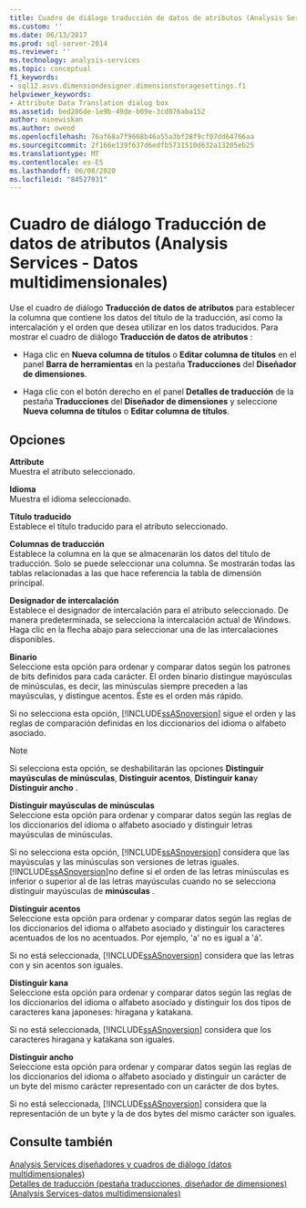 ```yaml
---
title: Cuadro de diálogo traducción de datos de atributos (Analysis Services-datos multidimensionales) | Microsoft Docs
ms.custom: ''
ms.date: 06/13/2017
ms.prod: sql-server-2014
ms.reviewer: ''
ms.technology: analysis-services
ms.topic: conceptual
f1_keywords:
- sql12.asvs.dimensiondesigner.dimensionstoragesettings.f1
helpviewer_keywords:
- Attribute Data Translation dialog box
ms.assetid: bed286de-1e9b-49de-b09e-3cd076aba152
author: minewiskan
ms.author: owend
ms.openlocfilehash: 76af68a7f9668b46a55a3bf28f9cf07dd64766aa
ms.sourcegitcommit: 2f166e139f637d6edfb5731510d632a13205eb25
ms.translationtype: MT
ms.contentlocale: es-ES
ms.lasthandoff: 06/08/2020
ms.locfileid: "84527931"
---
```

# <a name="attribute-data-translation-dialog-box-analysis-services---multidimensional-data"></a>Cuadro de diálogo Traducción de datos de atributos (Analysis Services - Datos multidimensionales)
  Use el cuadro de diálogo **Traducción de datos de atributos** para establecer la columna que contiene los datos del título de la traducción, así como la intercalación y el orden que desea utilizar en los datos traducidos. Para mostrar el cuadro de diálogo **Traducción de datos de atributos** :  
  
-   Haga clic en **Nueva columna de títulos** o **Editar columna de títulos** en el panel **Barra de herramientas** en la pestaña **Traducciones** del **Diseñador de dimensiones**.  
  
-   Haga clic con el botón derecho en el panel **Detalles de traducción** de la pestaña **Traducciones** del **Diseñador de dimensiones** y seleccione **Nueva columna de títulos** o **Editar columna de títulos**.  
  
## <a name="options"></a>Opciones  
 **Attribute**  
 Muestra el atributo seleccionado.  
  
 **Idioma**  
 Muestra el idioma seleccionado.  
  
 **Título traducido**  
 Establece el título traducido para el atributo seleccionado.  
  
 **Columnas de traducción**  
 Establece la columna en la que se almacenarán los datos del título de traducción. Solo se puede seleccionar una columna. Se mostrarán todas las tablas relacionadas a las que hace referencia la tabla de dimensión principal.  
  
 **Designador de intercalación**  
 Establece el designador de intercalación para el atributo seleccionado. De manera predeterminada, se selecciona la intercalación actual de Windows. Haga clic en la flecha abajo para seleccionar una de las intercalaciones disponibles.  
  
 **Binario**  
 Seleccione esta opción para ordenar y comparar datos según los patrones de bits definidos para cada carácter. El orden binario distingue mayúsculas de minúsculas, es decir, las minúsculas siempre preceden a las mayúsculas, y distingue acentos. Éste es el orden más rápido.  
  
 Si no selecciona esta opción, [!INCLUDE[ssASnoversion](../includes/ssasnoversion-md.md)] sigue el orden y las reglas de comparación definidas en los diccionarios del idioma o alfabeto asociado.  
  
> [!NOTE]  
>  Si selecciona esta opción, se deshabilitarán las opciones **Distinguir mayúsculas de minúsculas**, **Distinguir acentos**, **Distinguir kana**y **Distinguir ancho** .  
  
 **Distinguir mayúsculas de minúsculas**  
 Seleccione esta opción para ordenar y comparar datos según las reglas de los diccionarios del idioma o alfabeto asociado y distinguir letras mayúsculas de minúsculas.  
  
 Si no selecciona esta opción, [!INCLUDE[ssASnoversion](../includes/ssasnoversion-md.md)] considera que las mayúsculas y las minúsculas son versiones de letras iguales. [!INCLUDE[ssASnoversion](../includes/ssasnoversion-md.md)]no define si el orden de las letras minúsculas es inferior o superior al de las letras mayúsculas cuando no se selecciona distinguir mayúsculas de **minúsculas** .  
  
 **Distinguir acentos**  
 Seleccione esta opción para ordenar y comparar datos según las reglas de los diccionarios del idioma o alfabeto asociado y distinguir los caracteres acentuados de los no acentuados. Por ejemplo, 'a' no es igual a 'á'.  
  
 Si no está seleccionada, [!INCLUDE[ssASnoversion](../includes/ssasnoversion-md.md)] considera que las letras con y sin acentos son iguales.  
  
 **Distinguir kana**  
 Seleccione esta opción para ordenar y comparar datos según las reglas de los diccionarios del idioma o alfabeto asociado y distinguir los dos tipos de caracteres kana japoneses: hiragana y katakana.  
  
 Si no está seleccionada, [!INCLUDE[ssASnoversion](../includes/ssasnoversion-md.md)] considera que los caracteres hiragana y katakana son iguales.  
  
 **Distinguir ancho**  
 Seleccione esta opción para ordenar y comparar datos según las reglas de los diccionarios del idioma o alfabeto asociado y distinguir un carácter de un byte del mismo carácter representado con un carácter de dos bytes.  
  
 Si no está seleccionada, [!INCLUDE[ssASnoversion](../includes/ssasnoversion-md.md)] considera que la representación de un byte y la de dos bytes del mismo carácter son iguales.  
  
## <a name="see-also"></a>Consulte también  
 [Analysis Services diseñadores y cuadros de diálogo &#40;datos multidimensionales&#41;](analysis-services-designers-and-dialog-boxes-multidimensional-data.md)   
 [Detalles de traducción &#40;pestaña traducciones, diseñador de dimensiones&#41; &#40;Analysis Services-datos multidimensionales&#41;](translation-details-dimension-designer-analysis-services-multidimensional-data.md)  
  
  
